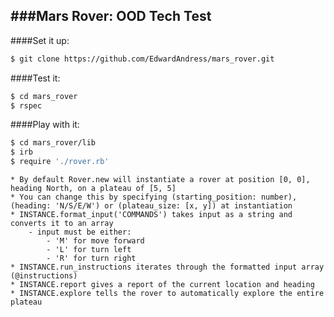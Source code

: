 ###Mars Rover: OOD Tech Test
-----------------------------------------
 
####Set it up:
```sh
$ git clone https://github.com/EdwardAndress/mars_rover.git
```

####Test it:
```sh
$ cd mars_rover
$ rspec
```

####Play with it:
```sh
$ cd mars_rover/lib
$ irb
$ require './rover.rb'
```
	* By default Rover.new will instantiate a rover at position [0, 0], heading North, on a plateau of [5, 5]
	* You can change this by specifying (starting_position: number), (heading: 'N/S/E/W') or (plateau_size: [x, y]) at instantiation
 	* INSTANCE.format_input('COMMANDS') takes input as a string and converts it to an array
 		- input must be either:
 			- 'M' for move forward
 			- 'L' for turn left
 			- 'R' for turn right
	* INSTANCE.run_instructions iterates through the formatted input array (@instructions)
	* INSTANCE.report gives a report of the current location and heading
	* INSTANCE.explore tells the rover to automatically explore the entire plateau



